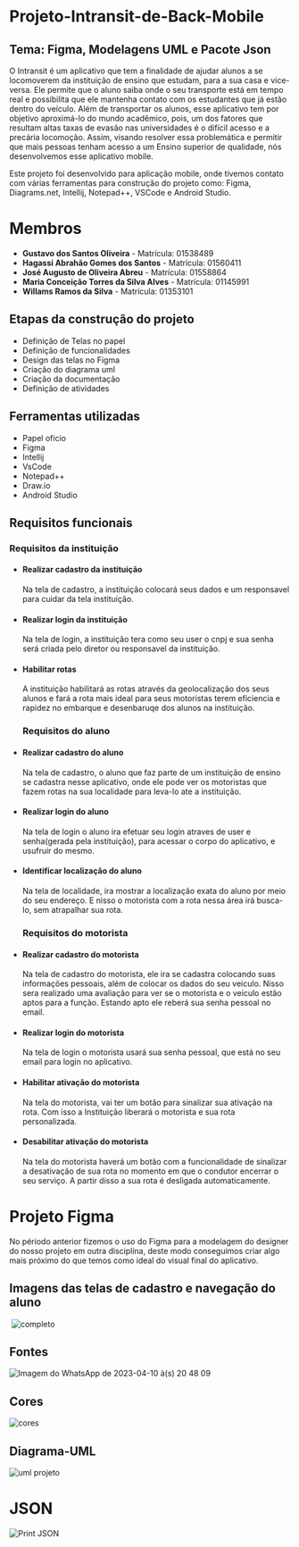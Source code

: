 <!DOCTYPE html>
<head>
    <h1>Projeto-Intransit-de-Back-Mobile</h1>
    <h2>Tema: Figma, Modelagens UML e Pacote Json </h2>
    <p>O Intransit é um aplicativo que tem a finalidade de ajudar alunos a se locomoverem da instituição de ensino que estudam, para a sua casa e vice-versa. Ele permite que o aluno saiba onde o seu transporte está em tempo real e possibilita que ele mantenha contato com os estudantes que já estão dentro do veículo. Além de transportar os alunos, esse aplicativo tem por objetivo aproximá-lo do mundo acadêmico, pois, um dos fatores que resultam altas taxas de evasão nas universidades é o difícil acesso e a precária locomoção. Assim, visando resolver essa problemática e permitir que mais pessoas tenham acesso a um Ensino superior de qualidade, nós desenvolvemos esse aplicativo mobile.</p>
</head>
<body>
    <p>Este projeto foi desenvolvido para aplicação mobile, onde tivemos contato com várias ferramentas para 
        construção do projeto como: Figma, Diagrams.net, Intellij, Notepad++, VSCode e Android Studio.</p>
        
 <h1>Membros</h1>
 <ul>
       <li><strong>Gustavo dos Santos Oliveira</strong> - Matrícula: 01538489</strong></li>
       <li><strong>Hagassi Abrahão Gomes dos Santos</strong> - Matrícula: 01560411</strong></li>
       <li><strong>José Augusto de Oliveira Abreu</strong> - Matrícula: 01558864</strong></li>
       <li><strong>Maria Conceição Torres da Silva Alves</strong> - Matrícula: 01145991</strong></li>
       <li><strong>Willams Ramos da Silva</strong> - Matrícula: 01353101</strong></li>
 </ul>
        
 <h2>Etapas da construção do projeto</h2>
        <ul>
            <li>Definição de Telas no papel</li>
            <li>Definição de funcionalidades</li>
            <li>Design das telas no Figma</li>
            <li>Criação do diagrama uml</li>
            <li>Criação da documentação</li>
            <li>Definição de atividades</li>
        </ul>
       
  <h2>Ferramentas utilizadas</h2>
        <ul>
            <li>Papel oficio</li>
            <li>Figma</li>
            <li>Intellij</li>
            <li>VsCode</li>
            <li>Notepad++</li>
            <li>Draw.io</li>
            <li>Android Studio</li>
        </ul>
<h2>Requisitos funcionais</h2>
<h3>Requisitos da instituição</h3>
<ul>
  <li><h4> Realizar cadastro da instituição</h4></li>
  <p> Na tela de cadastro, a instituição colocará seus dados e um responsavel para cuidar da tela instituição.</p>
  <li><h4> Realizar login da instituição</h4></li>
  <p> Na tela de login, a instituição tera como seu user o cnpj e sua senha será criada pelo diretor ou responsavel da instituição.</p>
  <li><h4> Habilitar rotas</h4></li>
  <p> A instituição habilitará as rotas através da geolocalização dos seus alunos e fará a rota mais ideal para seus motoristas terem eficiencia e rapidez no embarque e desenbaruqe dos alunos na instituição.</p>
<h3>Requisitos do aluno</h3>
  <li><h4> Realizar cadastro do aluno</h4></li>
  <p> Na tela de cadastro, o aluno que faz parte de um instituição de ensino se cadastra nesse aplicativo, onde ele pode ver os motoristas que fazem rotas na sua localidade para leva-lo ate a instituição.</p>
  <li><h4> Realizar login do aluno </h4></li>
  <p> Na tela de login o aluno ira efetuar seu login atraves de user e senha(gerada pela instituição), para acessar o corpo do aplicativo, e usufruir do mesmo.</p>
  <li><h4> Identificar localização do aluno</h4></li>
  <p> Na tela de localidade, ira mostrar a localização exata do aluno por meio do seu endereço. E nisso o motorista com a rota nessa área irá busca-lo, sem atrapalhar sua rota.</p>
<h3>Requisitos do motorista</h3>
  <li><h4> Realizar cadastro do motorista</h4></li>
  <p> Na tela de cadastro do motorista, ele ira se cadastra colocando suas informações pessoais, além de colocar os dados do seu veiculo. Nisso sera realizado uma avaliação para ver se o motorista e o veiculo estão aptos para a função. Estando apto ele reberá sua senha pessoal no email.</p>
  <li><h4> Realizar login do motorista</h4></li>
  <p> Na tela de login o motorista usará sua senha pessoal, que está no seu email para login no aplicativo.</p>
  <li><h4> Habilitar ativação do motorista</h4></li>
  <p> Na tela do motorista, vai ter um botão para sinalizar sua ativação na rota. Com isso a Instituição liberará o motorista e sua rota personalizada.</p>
  <li><h4> Desabilitar ativação do motorista</h4></li>
  <p> Na tela do motorista haverá um botão com a funcionalidade de sinalizar a desativação de sua rota no momento em que o condutor encerrar o seu serviço. A partir disso a sua rota é desligada automaticamente.</p>
</ul>
    
  <h1>Projeto Figma</h1>
  <p>No périodo anterior fizemos o uso do Figma para a modelagem do designer do nosso projeto em outra disciplína, deste modo conseguimos criar algo mais próximo do que temos como ideal do visual final do aplicativo.</p>
  
  <h2>Imagens das telas de cadastro e navegação do aluno</h2>
  
  <img> ![completo](https://user-images.githubusercontent.com/113267971/232250387-5e9e7228-7c7e-4126-a52f-404cf767b067.png)
 </img>
 
  
  <h2>Fontes</h2>
  
 <img>![Imagem do WhatsApp de 2023-04-10 à(s) 20 48 09](https://user-images.githubusercontent.com/111431438/231023353-889b8200-1207-496f-a2c0-54fd5665166e.jpg)
</img>

  <h2>Cores</h2>
  
  <img>![cores](https://user-images.githubusercontent.com/113267971/232250497-fa396608-3f39-45b8-8d77-e8a9085ebb79.png)</img>
    
   <h2>Diagrama-UML</h2>

<img>![uml projeto](https://user-images.githubusercontent.com/111474763/231048215-711a17e4-b784-4736-bc1c-8f23ce63a091.png)</img>

<h1>JSON</h1>

<img>![Print JSON](https://user-images.githubusercontent.com/113267971/231304507-d7d0509c-ac00-47f7-9dfa-8163fccb01c7.png)</img>


</body>
</html>
